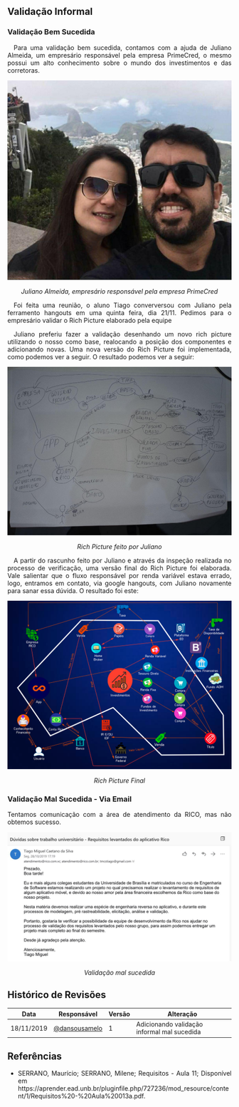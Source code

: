 ## **Validação Informal** 

### **Validação Bem Sucedida**
<p align="justify">&emsp;Para uma validação bem sucedida, contamos com a ajuda de Juliano Almeida, um empresário responsável pela empresa PrimeCred, o mesmo possui um alto conhecimento sobre o mundo dos investimentos e das corretoras.</p>

![Juliano](../../img/juliano.jpg)
<p align="center"><i>Juliano Almeida, empresário responsável pela empresa PrimeCred</i></p>

<p align="justify">&emsp;Foi feita uma reunião, o aluno Tiago converversou com Juliano pela ferramento hangouts em uma quinta feira, dia 21/11. Pedimos para o empresário validar o Rich Picture elaborado pela equipe</p>

<p align="justify">&emsp;Juliano preferiu fazer a validação desenhando um novo rich picture utilizando o nosso como base, realocando a posição dos componentes e adicionando novas. Uma nova versão do Rich Picture foi implementada, como podemos ver a seguir. O resultado podemos ver a seguir:</p>


![Juliano](../../img/Richhh.jpg)
<p align="center"><i>Rich Picture feito por Juliano</i></p>

<p align="justify">&emsp;A partir do rascunho feito por Juliano e através da inspeção realizada no processo de verificação, uma versão final do Rich Picture foi elaborada. Vale salientar que o fluxo responsável por renda variável estava errado, logo, entramos em contato, via google hangouts, com Juliano novamente para sanar essa dúvida. O resultado foi este:</p>

![Juliano](../../img/RichFi.png)
<p align="center"><i>Rich Picture Final</i></p>

### **Validação Mal Sucedida - Via Email**

<p align="justify">Tentamos comunicação com a área de atendimento da RICO, mas não obtemos sucesso.</p>

![Validation](../../img/informal.jpg)
<p align="center"><i>Validação mal sucedida</i></p>

## **Histórico de Revisões**

| Data       | Responsável                                                                                          | Versão | Alteração                                                   |
| ---------- | ---------------------------------------------------------------------------------------------------- | ------ | ----------------------------------------------------------- |
| 18/11/2019 | [@dansousamelo](https://github.com/dansousamelo)                                                           | 1      | Adicionando validação informal mal sucedida                                        |


## **Referências**
 * <p align="justify">SERRANO, Maurício; SERRANO, Milene; Requisitos - Aula 11; Disponível em https://aprender.ead.unb.br/pluginfile.php/727236/mod_resource/content/1/Requisitos%20-%20Aula%20013a.pdf.</p>
